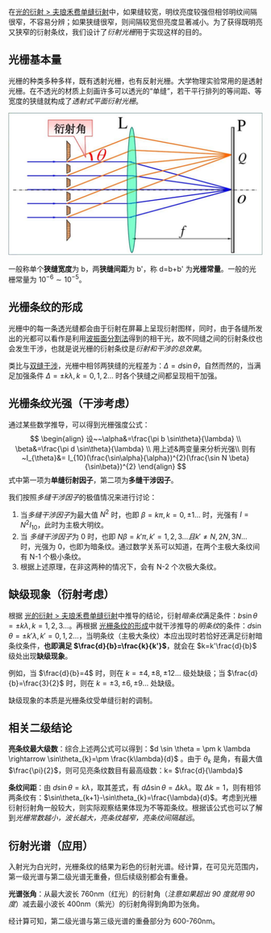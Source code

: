 在[光的衍射 > 夫琅禾费单缝衍射](光的衍射#夫琅禾费单缝衍射)中，如果缝较宽，明纹亮度较强但相邻明纹间隔很窄，不容易分辨；如果狭缝很窄，则间隔较宽但亮度显著减小。为了获得既明亮又狭窄的衍射条纹，我们设计了*衍射光栅*用于实现这样的目的。

## 光栅基本量

光栅的种类多种多样，既有透射光栅，也有反射光栅。大学物理实验常用的是透射光栅。在不透光的材质上刻画许多可以透光的“单缝”，若干平行排列的等间距、等宽度的狭缝就构成了*透射式平面衍射光栅*。

![](Resource/f808b65149e157a72cefbccdce10f90b.png)

一般称单个**狭缝宽度**为 b，两**狭缝间距**为 b'，称 d=b+b' 为**光栅常量**。一般的光栅常量为 $10^{-6} \sim 10^{-5}$。

## 光栅条纹的形成

光栅中的每一条透光缝都会由于衍射在屏幕上呈现衍射图样，同时，由于各缝所发出的光都可以看作是利用[波振面分割法](相干光#波振面分割法)得到的相干光，故不同缝之间的衍射条纹也会发生干涉，也就是说光栅的衍射条纹是*衍射和干涉的总效果*。

类比与[双缝干涉](杨氏双缝干涉与劳埃德镜#杨氏双缝干涉实验)，光栅中相邻两狭缝的光程差为：$\Delta = d\sin\theta$，自然而然的，当满足加强条件 $\Delta=\pm k \lambda, k=0, 1, 2\dots$ 时各个狭缝之间都呈现相干加强。

## 光栅条纹光强（干涉考虑）

通过某些数学推导，可以得到光栅强度公式：
$$
\begin{align}
设~~\alpha&=\frac{\pi b \sin\theta}{\lambda} \\
\beta&=\frac{\pi d \sin\theta}{\lambda} \\
用上述&两变量来分析光强\\
则有 ~I_{\theta}&= I_{10}(\frac{\sin\alpha}{\alpha})^{2}(\frac{\sin N \beta}{\sin\beta})^{2}
\end{align}
$$
式中第一项为**单缝衍射因子**，第二项为**多缝干涉因子**。

我们按照*多缝干涉因子*的极值情况来进行讨论：
1. 当*多缝干涉因子*为最大值 $N^{2}$ 时，也即 $\beta=k\pi, k=0,\pm 1 \dots$ 时，光强有 $I=N^{2}I_{10}$，此时为主极大明纹。
2. 当 *多缝干涉因子*为 0 时，也即 $N\beta=k'\pi, k'=1, 2, 3\dots 且 k'\ne N, 2N, 3N\dots$ 时，光强为 0，也即为暗条纹。通过数学关系可以知道，在两个主极大条纹间有 N-1 个极小条纹。
3. 根据上述原理，在非这两种的情况下，会有 N-2 个次极大条纹。

## 缺级现象（衍射考虑）

根据 [光的衍射 > 夫琅禾费单缝衍射](光的衍射#夫琅禾费单缝衍射)中推导的结论，衍射*暗条纹*满足条件：$b\sin\theta=\pm k \lambda, k=1, 2, 3\dots$。再根据 [光栅条纹的形成](#光栅条纹的形成)中就干涉推导的*明条纹*的条件：$d\sin\theta=\pm k'\lambda, k'=0, 1, 2\dots$，当明条纹（主极大条纹）本应出现时若恰好还满足衍射暗条纹条件，**也即满足 $\frac{d}{b}=\frac{k}{k'}$**，就会在 $k=k'\frac{d}{b}$ 级处出现**缺级现象**。

例如，当 $\frac{d}{b}=4$ 时，则在 $k=\pm 4,\pm 8,\pm 12\dots$ 级处缺级；当 $\frac{d}{b}=\frac{3}{2}$ 时，则在 $k=\pm 3,\pm 6,\pm 9 \dots$ 处缺级。

缺级现象的本质是光栅条纹受单缝衍射的调制。

## 相关二级结论

**亮条纹最大级数**：综合上述两公式可以得到：$d \sin \theta = \pm k \lambda \rightarrow \sin\theta_{k}=\pm \frac{k\lambda}{d}$ 。由于 $\theta_{k}$ 是角，有最大值 $\frac{\pi}{2}$，则可见亮条纹数目有最高级数：k= $\frac{d}{\lambda}$

**条纹间距**：由 $d \sin \theta = k \lambda$，取其差式，有 $d \Delta\sin \theta = \Delta k \lambda$。取 $\Delta k=1$，则有相邻两条纹有：$\sin\theta_{k+1}-\sin\theta_{k}=\frac{\lambda}{d}$。考虑到光栅衍射衍射角一般较大，则实际观察结果体现为不等距条纹。根据该公式也可以了解到*光栅常数越小，波长越大，亮条纹越窄，亮条纹间隔越远*。

## 衍射光谱（应用）

入射光为白光时，光栅条纹的结果为彩色的衍射光谱。经计算，在可见光范围内，第一级光谱与第二级光谱无重叠，但后续级别都会有重叠。

**光谱张角**：从最大波长 760nm（红光）的衍射角（*注意如果超出 90 度就用 90 度*）减去最小波长 400nm（紫光）的衍射角得到角即为张角。

经计算可知，第二级光谱与第三级光谱的重叠部分为 600-760nm。
